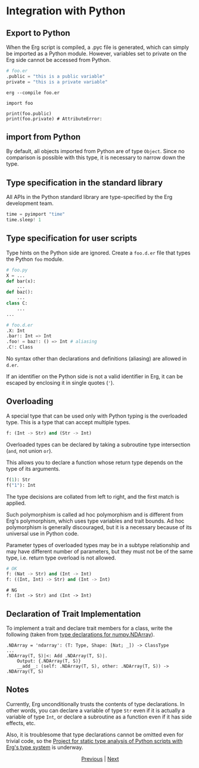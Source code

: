 # Integration with Python

## Export to Python

When the Erg script is compiled, a .pyc file is generated, which can simply be imported as a Python module.
However, variables set to private on the Erg side cannot be accessed from Python.

```python
# foo.er
.public = "this is a public variable"
private = "this is a private variable"
```

```console
erg --compile foo.er
```

```python,checker_ignore
import foo

print(foo.public)
print(foo.private) # AttributeError:
```

## import from Python

By default, all objects imported from Python are of type `Object`. Since no comparison is possible with this type, it is necessary to narrow down the type.

## Type specification in the standard library

All APIs in the Python standard library are type-specified by the Erg development team.

```python
time = pyimport "time"
time.sleep! 1
```

## Type specification for user scripts

Type hints on the Python side are ignored. Create a `foo.d.er` file that types the Python `foo` module.

```python
# foo.py
X = ...
def bar(x):
    ...
def baz():
    ...
class C:
    ...
...
```

```python
# foo.d.er
.X: Int
.bar!: Int => Int
.foo! = baz!: () => Int # aliasing
.C!: Class
```

No syntax other than declarations and definitions (aliasing) are allowed in ``d.er``.

If an identifier on the Python side is not a valid identifier in Erg, it can be escaped by enclosing it in single quotes (`'`).

## Overloading

A special type that can be used only with Python typing is the overloaded type. This is a type that can accept multiple types.

```python
f: (Int -> Str) and (Str -> Int)
```

Overloaded types can be declared by taking a subroutine type intersection (`and`, not union `or`).

This allows you to declare a function whose return type depends on the type of its arguments.

```python
f(1): Str
f("1"): Int
```

The type decisions are collated from left to right, and the first match is applied.

Such polymorphism is called ad hoc polymorphism and is different from Erg's polymorphism, which uses type variables and trait bounds. Ad hoc polymorphism is generally discouraged, but it is a necessary  because of its universal use in Python code.

Parameter types of overloaded types may be in a subtype relationship and may have different number of parameters, but they must not be of the same type, i.e. return type overload is not allowed.

```python
# OK
f: (Nat -> Str) and (Int -> Int)
f: ((Int, Int) -> Str) and (Int -> Int)
```

```python,compile_fail
# NG
f: (Int -> Str) and (Int -> Int)
```

## Declaration of Trait Implementation

To implement a trait and declare trait members for a class, write the following (taken from [type declarations for numpy.NDArray](https://github.com/erg-lang/erg/blob/main/crates/erg_compiler/lib/external/numpy.d/__init__.d.er)).

```erg
.NDArray = 'ndarray': (T: Type, Shape: [Nat; _]) -> ClassType
...
.NDArray(T, S)|<: Add .NDArray(T, S)|.
    Output: {.NDArray(T, S)}
    __add__: (self: .NDArray(T, S), other: .NDArray(T, S)) -> .NDArray(T, S)
```

## Notes

Currently, Erg unconditionally trusts the contents of type declarations. In other words, you can declare a variable of type `Str` even if it is actually a variable of type `Int`, or declare a subroutine as a function even if it has side effects, etc.

Also, it is troublesome that type declarations cannot be omitted even for trivial code, so the [Project for static type analysis of Python scripts with Erg's type system](https://github.com/mtshiba/pylyzer) is underway.

<p align='center'>
    <a href='./33_pipeline.md'>Previous</a> | <a href='./35_package_system.md'>Next</a>
</p>
